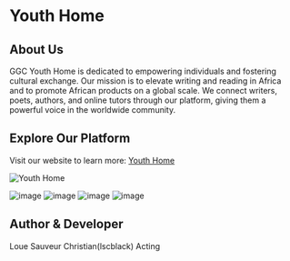 # Youth Home

## About Us

GGC Youth Home is dedicated to empowering individuals and fostering cultural exchange. Our mission is to elevate writing and reading in Africa and to promote African products on a global scale. We connect writers, poets, authors, and online tutors through our platform, giving them a powerful voice in the worldwide community.

## Explore Our Platform

Visit our website to learn more:
[Youth Home](https://youthhom.com/)

![Youth Home](https://github.com/lscblack/lscblack/assets/141139366/c7a7a997-e5da-415f-b832-b5311a3f3924)

![image](https://github.com/lscblack/youth_home/assets/141139366/8e14ba6d-a7c7-4e78-811c-0761003cdd91)
![image](https://github.com/lscblack/youth_home/assets/141139366/947f0142-0897-4d03-a502-0e1966afeb97)
![image](https://github.com/lscblack/youth_home/assets/141139366/f49b1be3-c008-44c8-83c1-294bb51bd229)
![image](https://github.com/lscblack/youth_home/assets/141139366/f5eebb1f-b23a-4cb9-b79f-9476ef81c089)

## Author & Developer
Loue Sauveur Christian(lscblack) Acting 
